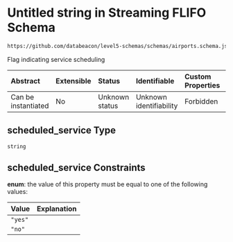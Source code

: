 # Untitled string in Streaming FLIFO Schema

```txt
https://github.com/databeacon/level5-schemas/schemas/airports.schema.json#/properties/scheduled_service
```

Flag indicating service scheduling

| Abstract            | Extensible | Status         | Identifiable            | Custom Properties | Additional Properties | Access Restrictions | Defined In                                                                      |
| :------------------ | :--------- | :------------- | :---------------------- | :---------------- | :-------------------- | :------------------ | :------------------------------------------------------------------------------ |
| Can be instantiated | No         | Unknown status | Unknown identifiability | Forbidden         | Allowed               | none                | [airports.schema.json\*](../../out/airports.schema.json "open original schema") |

## scheduled\_service Type

`string`

## scheduled\_service Constraints

**enum**: the value of this property must be equal to one of the following values:

| Value   | Explanation |
| :------ | :---------- |
| `"yes"` |             |
| `"no"`  |             |
